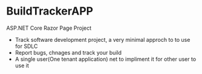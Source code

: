# BuildTrackerAPP
ASP.NET Core Razor Page Project
- Track software development project, a very minimal approch to to use for SDLC 
- Report bugs, chnages and track your build
- A single user(One tenant application) net to impliment it for other user to use it
